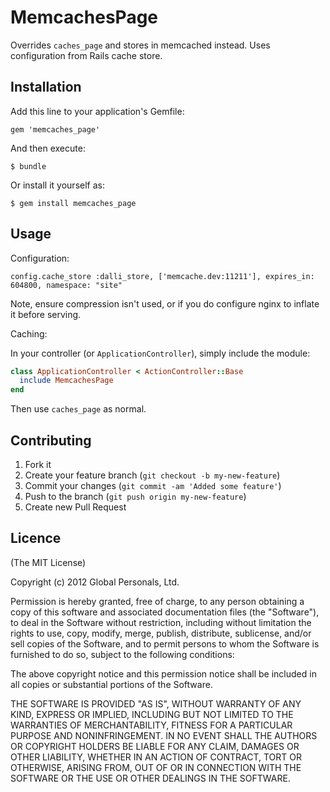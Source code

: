# MemcachesPage

Overrides `caches_page` and stores in memcached instead. Uses configuration from Rails cache store.

## Installation

Add this line to your application's Gemfile:

    gem 'memcaches_page'

And then execute:

    $ bundle

Or install it yourself as:

    $ gem install memcaches_page

## Usage

Configuration:

`config.cache_store :dalli_store, ['memcache.dev:11211'], expires_in: 604800, namespace: "site"`

Note, ensure compression isn't used, or if you do configure nginx to inflate it before serving.

Caching:

In your controller (or `ApplicationController`), simply include the module:

```ruby
class ApplicationController < ActionController::Base
  include MemcachesPage
end
```

Then use `caches_page` as normal.

## Contributing

1. Fork it
2. Create your feature branch (`git checkout -b my-new-feature`)
3. Commit your changes (`git commit -am 'Added some feature'`)
4. Push to the branch (`git push origin my-new-feature`)
5. Create new Pull Request

## Licence

(The MIT License)

Copyright (c) 2012 Global Personals, Ltd.

Permission is hereby granted, free of charge, to any person obtaining a copy
of this software and associated documentation files (the "Software"), to deal
in the Software without restriction, including without limitation the rights
to use, copy, modify, merge, publish, distribute, sublicense, and/or sell
copies of the Software, and to permit persons to whom the Software is
furnished to do so, subject to the following conditions:

The above copyright notice and this permission notice shall be included in
all copies or substantial portions of the Software.

THE SOFTWARE IS PROVIDED "AS IS", WITHOUT WARRANTY OF ANY KIND, EXPRESS OR
IMPLIED, INCLUDING BUT NOT LIMITED TO THE WARRANTIES OF MERCHANTABILITY,
FITNESS FOR A PARTICULAR PURPOSE AND NONINFRINGEMENT. IN NO EVENT SHALL THE
AUTHORS OR COPYRIGHT HOLDERS BE LIABLE FOR ANY CLAIM, DAMAGES OR OTHER
LIABILITY, WHETHER IN AN ACTION OF CONTRACT, TORT OR OTHERWISE, ARISING FROM,
OUT OF OR IN CONNECTION WITH THE SOFTWARE OR THE USE OR OTHER DEALINGS IN
THE SOFTWARE.